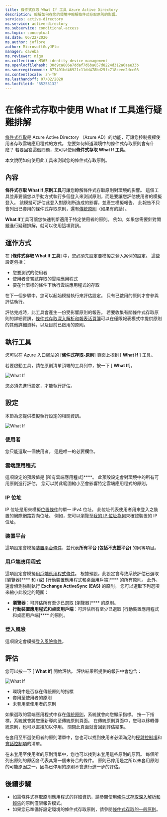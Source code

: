 ```yaml
---
title: 條件式存取 What If 工具 Azure Active Directory
description: 瞭解如何在您的環境中瞭解條件式存取原則的影響。
services: active-directory
ms.service: active-directory
ms.subservice: conditional-access
ms.topic: conceptual
ms.date: 06/22/2020
ms.author: joflore
author: MicrosoftGuyJFlo
manager: daveba
ms.reviewer: nigu
ms.collection: M365-identity-device-management
ms.openlocfilehash: 30d9ca806a7ddaf7d6ba657d8224d312a6aae33b
ms.sourcegitcommit: 877491bd46921c11dd478bd25fc718ceee2dcc08
ms.contentlocale: zh-TW
ms.lasthandoff: 07/02/2020
ms.locfileid: "85253132"
---
```

# <a name="troubleshoot-using-the-what-if-tool-in-conditional-access"></a>在條件式存取中使用 What If 工具進行疑難排解

[條件式存取](../active-directory-conditional-access-azure-portal.md)是 Azure Active Directory （Azure AD）的功能，可讓您控制授權使用者存取雲端應用程式的方式。 您要如何知道環境中的條件式存取原則會有什麼？ 若要回答這個問題，您可以使用**條件式存取 What If 工具**。

本文說明如何使用此工具來測試您的條件式存取原則。

## <a name="what-it-is"></a>內容

**條件式存取 What If 原則工具**可讓您瞭解條件式存取原則對環境的影響。 這個工具並非要讓您以手動方式執行多個登入來測試原則，而是要讓您評估使用者的模擬登入。 該模擬可評估此登入對原則所造成的影響，並產生模擬報告。 此報告不只會列出已套用的條件式存取原則，還有[傳統原則](policy-migration.md#classic-policies)（如果有的話）。    

**What If**工具可讓您快速判斷適用于特定使用者的原則。 例如，如果您需要針對問題進行疑難排解，就可以使用這項資訊。    

## <a name="how-it-works"></a>運作方式

在 [**條件式存取 What If 工具**] 中，您必須先設定要模擬之登入案例的設定。 這些設定包括：

- 您要測試的使用者 
- 使用者會嘗試存取的雲端應用程式
- 要在什麼樣的條件下執行雲端應用程式的存取
     
在下一個步驟中，您可以起始模擬執行來評估設定。 只有已啟用的原則才會參與評估執行。

評估完成時，此工具會產生一份受影響原則的報告。 若要收集有關條件式存取原則的詳細資訊，[條件式存取深入解析和報表活頁簿](howto-conditional-access-insights-reporting.md)可以在僅限報表模式中提供原則的其他詳細資料，以及目前已啟用的原則。

## <a name="running-the-tool"></a>執行工具

您可以在 Azure 入口網站的 [**[條件式存取-原則](https://portal.azure.com/#blade/Microsoft_AAD_IAM/ConditionalAccessBlade/Policies)**] 頁面上找到 [ **What If** ] 工具。

若要啟動工具，請在原則清單頂端的工具列中，按一下 [ **What If**]。

![What If](./media/what-if-tool/01.png)

您必須先進行設定，才能執行評估。

## <a name="settings"></a>設定

本節為您提供模擬執行設定的相關資訊。

![What If](./media/what-if-tool/02.png)

### <a name="user"></a>使用者

您只能選取一個使用者。 這是唯一的必要欄位。

### <a name="cloud-apps"></a>雲端應用程式

這項設定的預設值是 [所有雲端應用程式]****。 此預設設定會對環境中的所有可用原則進行評估。 您可以將此範圍縮小至會影響特定雲端應用程式的原則。

### <a name="ip-address"></a>IP 位址

IP 位址是用來模擬[位置條件](location-condition.md)的單一 IPv4 位址。 此位址代表使用者用來登入之裝置的網際網路對向位址。 例如，您可以瀏覽至[我的 IP 位址為何](https://whatismyipaddress.com)來確認裝置的 IP 位址。    

### <a name="device-platforms"></a>裝置平台

這項設定會模擬[裝置平台條件](concept-conditional-access-conditions.md#device-platforms)，並代表**所有平台 (包括不支援平台)** 的同等項目。 

### <a name="client-apps"></a>用戶端應用程式

這項設定會模擬[用戶端應用程式條件](concept-conditional-access-conditions.md#client-apps-preview)。
根據預設，此設定會導致系統評估已選取 [瀏覽器]**** 和 (或) [行動裝置應用程式和桌面用戶端]**** 的所有原則。 此外，還會偵測強制執行 **Exchange ActiveSync (EAS)** 的原則。 您可以選取下列選項來縮小此設定的範圍：

- **瀏覽器**：可評估所有至少已選取 [瀏覽器]**** 的原則。 
- **行動裝置應用程式和桌面用戶端**：可評估所有至少已選取 [行動裝置應用程式和桌面用戶端]**** 的原則。 

### <a name="sign-in-risk"></a>登入風險

這項設定會模擬[登入風險條件](concept-conditional-access-conditions.md#sign-in-risk)。   

## <a name="evaluation"></a>評估 

您可以按一下 [ **What If**] 開始評估。 評估結果所提供的報告中會包含： 

![What If](./media/what-if-tool/03.png)

- 環境中是否存在傳統原則的指標
- 套用至使用者的原則
- 未套用至使用者的原則

如果選取的雲端應用程式中存在[傳統原則](policy-migration.md#classic-policies)，系統就會向您顯示指標。 按一下指標，系統就會將您重新導向至傳統原則頁面。 在傳統原則頁面中，您可以移轉傳統原則，也可以直接加以停用。 關閉此頁面就會回到評估結果。

在套用至所選使用者的原則清單中，您也可以找到使用者必須滿足的[授與控制項](concept-conditional-access-grant.md)和[會話控制項](concept-conditional-access-session.md)的清單。

在未套用至使用者的原則清單中，您也可以找到未套用這些原則的原因。 每個所列出原則的原因各代表其第一個未符合的條件。 原則已停用是之所以未套用原則的可能原因之一，因為已停用的原則不會進行進一步的評估。   

## <a name="next-steps"></a>後續步驟

- 如需條件式存取原則應用程式的詳細資訊，請參閱使用[條件式存取深入解析和報告](howto-conditional-access-insights-reporting.md)的原則僅限報告模式。
- 如果您已準備好設定環境的條件式存取原則，請參閱[條件式存取的一般原則](concept-conditional-access-policy-common.md)。 
